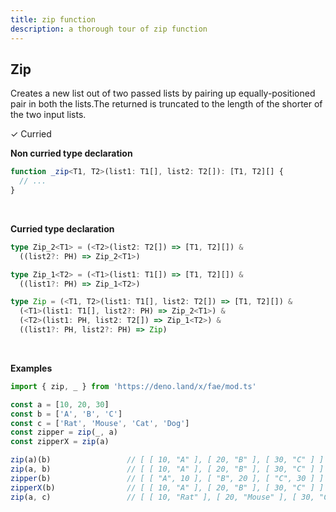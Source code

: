 ```yaml
---
title: zip function
description: a thorough tour of zip function
---
```


## Zip

Creates a new list out of two passed lists by pairing up equally-positioned pair in both the lists.The returned is truncated to the length of the shorter of the two input lists.

&check; Curried
<!---
&#10539; Not curred
-->

**Non curried type declaration**
```typescript
function _zip<T1, T2>(list1: T1[], list2: T2[]): [T1, T2][] {
  // ...
}
```
<br>

**Curried type declaration**

```typescript
type Zip_2<T1> = (<T2>(list2: T2[]) => [T1, T2][]) &
  ((list2?: PH) => Zip_2<T1>)

type Zip_1<T2> = (<T1>(list1: T1[]) => [T1, T2][]) &
  ((list1?: PH) => Zip_1<T2>)

type Zip = (<T1, T2>(list1: T1[], list2: T2[]) => [T1, T2][]) &
  (<T1>(list1: T1[], list2?: PH) => Zip_2<T1>) &
  (<T2>(list1: PH, list2: T2[]) => Zip_1<T2>) &
  ((list1?: PH, list2?: PH) => Zip)
```
<br>

**Examples**
```typescript
import { zip, _ } from 'https://deno.land/x/fae/mod.ts'

const a = [10, 20, 30]
const b = ['A', 'B', 'C']
const c = ['Rat', 'Mouse', 'Cat', 'Dog']
const zipper = zip(_, a)
const zipperX = zip(a)

zip(a)(b)                 // [ [ 10, "A" ], [ 20, "B" ], [ 30, "C" ] ]
zip(a, b)                 // [ [ 10, "A" ], [ 20, "B" ], [ 30, "C" ] ]
zipper(b)                 // [ [ "A", 10 ], [ "B", 20 ], [ "C", 30 ] ]
zipperX(b)                // [ [ 10, "A" ], [ 20, "B" ], [ 30, "C" ] ]
zip(a, c)                 // [ [ 10, "Rat" ], [ 20, "Mouse" ], [ 30, "Cat" ] ]
```

